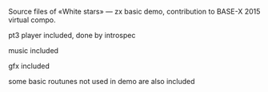 Source files of «White stars» — zx basic demo, contribution to BASE-X 2015 virtual compo.

pt3 player included, done by introspec

music included

gfx included

some basic routunes not used in demo are also included

